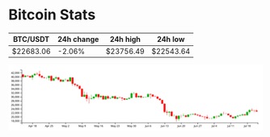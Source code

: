 # Bitcoin Stats

BTC/USDT|24h change|24h high|24h low|
|---|---|---|---|
|$22683.06|-2.06%|$23756.49|$22543.64|

<img src="./chart.svg">
